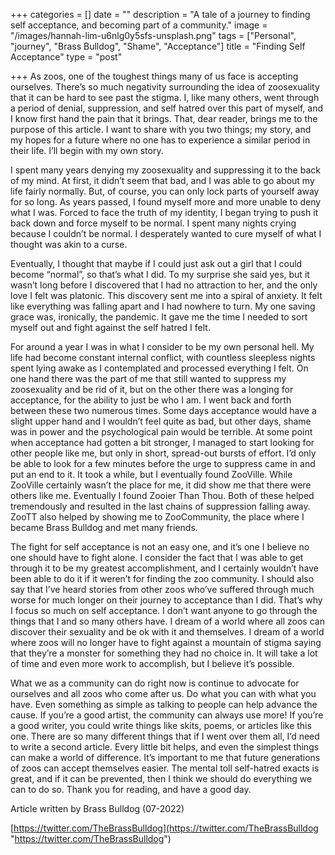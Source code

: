 +++
categories = []
date = ""
description = "A tale of a journey to finding self acceptance, and becoming part of a community."
image = "/images/hannah-lim-u6nlg0y5sfs-unsplash.png"
tags = ["Personal", "journey", "Brass Bulldog", "Shame", "Acceptance"]
title = "Finding Self Acceptance"
type = "post"

+++
As zoos, one of the toughest things many of us face is accepting ourselves. There’s so much negativity surrounding the idea of zoosexuality that it can be hard to see past the stigma. I, like many others, went through a period of denial, suppression, and self hatred over this part of myself, and I know first hand the pain that it brings. That, dear reader, brings me to the purpose of this article. I want to share with you two things; my story, and my hopes for a future where no one has to experience a similar period in their life. I’ll begin with my own story.

I spent many years denying my zoosexuality and suppressing it to the back of my mind. At first, it didn’t seem that bad, and I was able to go about my life fairly normally. But, of course, you can only lock parts of yourself away for so long. As years passed, I found myself more and more unable to deny what I was. Forced to face the truth of my identity, I began trying to push it back down and force myself to be normal. I spent many nights crying because I couldn’t be normal. I desperately wanted to cure myself of what I thought was akin to a curse.

Eventually, I thought that maybe if I could just ask out a girl that I could become “normal”, so that’s what I did. To my surprise she said yes, but it wasn’t long before I discovered that I had no attraction to her, and the only love I felt was platonic. This discovery sent me into a spiral of anxiety. It felt like everything was falling apart and I had nowhere to turn. My one saving grace was, ironically, the pandemic. It gave me the time I needed to sort myself out and fight against the self hatred I felt.

For around a year I was in what I consider to be my own personal hell. My life had become constant internal conflict, with countless sleepless nights spent lying awake as I contemplated and processed everything I felt. On one hand there was the part of me that still wanted to suppress my zoosexuality and be rid of it, but on the other there was a longing for acceptance, for the ability to just be who I am. I went back and forth between these two numerous times. Some days acceptance would have a slight upper hand and I wouldn’t feel quite as bad, but other days, shame was in power and the psychological pain would be terrible. At some point when acceptance had gotten a bit stronger, I managed to start looking for other people like me, but only in short, spread-out bursts of effort. I’d only be able to look for a few minutes before the urge to suppress came in and put an end to it. It took a while, but I eventually found ZooVille. While ZooVille certainly wasn’t the place for me, it did show me that there were others like me. Eventually I found Zooier Than Thou. Both of these helped tremendously and resulted in the last chains of suppression falling away. ZooTT also helped by showing me to ZooCommunity, the place where I became Brass Bulldog and met many friends.

The fight for self acceptance is not an easy one, and it’s one I believe no one should have to fight alone. I consider the fact that I was able to get through it to be my greatest accomplishment, and I certainly wouldn’t have been able to do it if it weren’t for finding the zoo community. I should also say that I’ve heard stories from other zoos who’ve suffered through much worse for much longer on their journey to acceptance than I did. That’s why I focus so much on self acceptance. I don’t want anyone to go through the things that I and so many others have. I dream of a world where all zoos can discover their sexuality and be ok with it and themselves. I dream of a world where zoos will no longer have to fight against a mountain of stigma saying that they’re a monster for something they had no choice in. It will take a lot of time and even more work to accomplish, but I believe it’s possible.

What we as a community can do right now is continue to advocate for ourselves and all zoos who come after us. Do what you can with what you have. Even something as simple as talking to people can help advance the cause. If you’re a good artist, the community can always use more! If you’re a good writer, you could write things like skits, poems, or articles like this one. There are so many different things that if I went over them all, I’d need to write a second article. Every little bit helps, and even the simplest things can make a world of difference. It’s important to me that future generations of zoos can accept themselves easier. The mental toll self-hatred exacts is great, and if it can be prevented, then I think we should do everything we can to do so. Thank you for reading, and have a good day.

Article written by Brass Bulldog (07-2022)

[https://twitter.com/TheBrassBulldog](https://twitter.com/TheBrassBulldog "https://twitter.com/TheBrassBulldog")